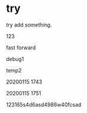 # try

try add something.

123

fast forward




debug1



temp2



20200115 1743

20200115 1751

123165s4d6asd4986w40fcsad